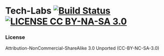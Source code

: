 # Tech-Labs [![Build Status](https://travis-ci.org/itweet/itweet.github.io.svg?branch=develop)](https://travis-ci.org/itweet/itweet.github.io) [![LICENSE CC BY-NA-SA 3.0](https://img.shields.io/badge/LICENSE-CC%20BY--NA--SA%203.0-blue.svg)](http://creativecommons.org/licenses/by-nc-sa/3.0/)

### License
Attribution-NonCommercial-ShareAlike 3.0 Unported (CC-BY-NC-SA-3.0)
